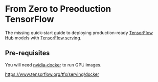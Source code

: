 # From Zero to Preoduction TensorFlow

The missing quick-start guide to deploying production-ready [TensorFlow Hub](https://www.tensorflow.org/hub) models with [TensorFlow serving](https://www.tensorflow.org/tfx/guide/serving). 


## Pre-requisites

You will need [nvidia-docker](https://github.com/NVIDIA/nvidia-docker) to run GPU images.

https://www.tensorflow.org/tfx/serving/docker


